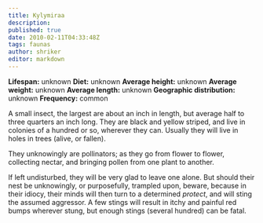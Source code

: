 ```yaml
---
title: Kylymiraa
description:
published: true
date: 2010-02-11T04:33:48Z
tags: faunas
author: shriker
editor: markdown
---
```

<!-- infobox starts -->
**Lifespan:** unknown
**Diet:** unknown
**Average height:** unknown
**Average weight:** unknown
**Average length:** unknown
**Geographic distribution:** unknown
**Frequency:** common
<!-- infobox ends -->

A small insect, the largest are about an inch in length, but average half to three quarters an inch long. They are black and yellow striped, and live in colonies of a hundred or so, wherever they can. Usually they will live in holes in trees (alive, or fallen).

They unknowingly are pollinators; as they go from flower to flower, collecting nectar, and bringing pollen from one plant to another.

If left undisturbed, they will be very glad to leave one alone. But should their nest be unknowingly, or purposefully, trampled upon, beware, because in their idiocy, their minds will then turn to a determined *protect*, and will sting the assumed aggressor. A few stings will result in itchy and painful red bumps wherever stung, but enough stings (several hundred) can be fatal.